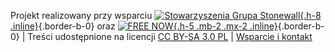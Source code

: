 Projekt realizowany przy wsparciu [![Stowarzyszenia Grupa Stonewall](/media/img/logo/STOn_logo_transparent-pink.svg){.h-8 .inline}](https://grupa-stonewall.pl){.border-b-0} oraz [![FREE NOW](/media/img/logo/FREE_NOW_Logo_positiv_rgb.png ){.h-5 .mb-2 .mx-2 .inline}](https://free-now.com/){.border-b-0} | Treści udostępnione na licencji [CC BY-SA 3.0 PL](/strony/licencja) | [Wsparcie i kontakt](/strony/wsparcie-projektu)
